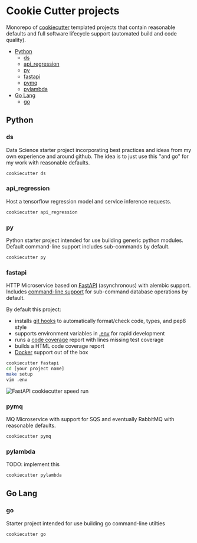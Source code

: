 # Cookie Cutter projects

Monorepo of [cookiecutter](https://github.com/cookiecutter/cookiecutter) templated projects that contain reasonable defaults
and full software lifecycle support (automated build and code quality).

<!-- toc -->

- [Python](#python)
  * [ds](#ds)
  * [api_regression](#api_regression)
  * [py](#py)
  * [fastapi](#fastapi)
  * [pymq](#pymq)
  * [pylambda](#pylambda)
- [Go Lang](#go-lang)
  * [go](#go)

<!-- tocstop -->

## Python

### ds

Data Science starter project incorporating best practices and ideas from my own
experience and around github.  The idea is to just use this "and go" for my
work with reasonable defaults.

```bash
cookiecutter ds
```

### api_regression

Host a tensorflow regression model and service inference requests.

```bash
cookiecutter api_regression
```

### py

Python starter project intended for use building generic python modules.
Default command-line support includes sub-commands by default.

```bash
cookiecutter py
```

### fastapi

HTTP Microservice based on [FastAPI](https://fastapi.tiangolo.com/) (asynchronous) with alembic support.
Includes [command-line support](https://docs.python.org/3/library/argparse.html) for sub-command database operations by default.

By default this project:
- installs [git hooks](https://pre-commit.com/hooks.html) to automatically format/check code, types, and pep8 style
- supports environment variables in [.env](https://pypi.org/project/python-dotenv/#getting-started) for rapid development
- runs a [code coverage](https://pytest-cov.readthedocs.io/en/latest/readme.html#usage) report with lines missing test coverage
- builds a HTML code coverage report
- [Docker](https://docs.docker.com/engine/reference/builder/) support out of the box

```bash
cookiecutter fastapi
cd [your project name]
make setup
vim .env
```

![FastAPI cookiecutter speed run](https://github.com/memoryaligned/memoryaligned/blob/main/images/fastapi_speedrun.gif)

### pymq

MQ Microservice with support for SQS and eventually RabbitMQ with reasonable
defaults.

```bash
cookiecutter pymq
```

### pylambda

TODO: implement this

```bash
cookiecutter pylambda
```

## Go Lang

### go

Starter project intended for use building go command-line utilties

```bash
cookiecutter go
```
